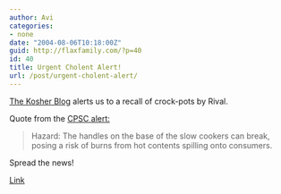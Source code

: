 ```yaml
---
author: Avi
categories:
- none
date: "2004-08-06T10:18:00Z"
guid: http://flaxfamily.com/?p=40
id: 40
title: Urgent Cholent Alert!
url: /post/urgent-cholent-alert/
---
```

[The Kosher Blog](http://www.kosherblog.net/index.php?itemid=182) alerts us to a recall of crock-pots by Rival.

Quote from the [CPSC alert:](http://www.cpsc.gov/cpscpub/prerel/prhtml04/04193.html)

> Hazard: The handles on the base of the slow cookers can break, posing a risk of burns from hot contents spilling onto consumers.

Spread the news!

[Link](http://www.kosherblog.net/index.php?itemid=182)